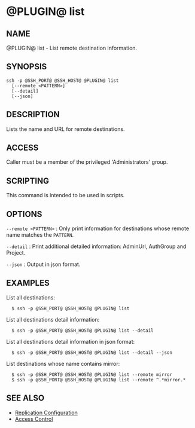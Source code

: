 @PLUGIN@ list
==============

NAME
----
@PLUGIN@ list - List remote destination information.

SYNOPSIS
--------
```
ssh -p @SSH_PORT@ @SSH_HOST@ @PLUGIN@ list
  [--remote <PATTERN>]
  [--detail]
  [--json]
```

DESCRIPTION
-----------
Lists the name and URL for remote destinations.

ACCESS
------
Caller must be a member of the privileged 'Administrators' group.

SCRIPTING
---------
This command is intended to be used in scripts.

OPTIONS
-------

`--remote <PATTERN>`
:	Only print information for destinations whose remote name matches
	the `PATTERN`.

`--detail`
:	Print additional detailed information: AdminUrl, AuthGroup and Project.

`--json`
:	Output in json format.

EXAMPLES
--------
List all destinations:

```
  $ ssh -p @SSH_PORT@ @SSH_HOST@ @PLUGIN@ list
```

List all destinations detail information:

```
  $ ssh -p @SSH_PORT@ @SSH_HOST@ @PLUGIN@ list --detail
```

List all destinations detail information in json format:

```
  $ ssh -p @SSH_PORT@ @SSH_HOST@ @PLUGIN@ list --detail --json
```

List destinations whose name contains mirror:

```
  $ ssh -p @SSH_PORT@ @SSH_HOST@ @PLUGIN@ list --remote mirror
  $ ssh -p @SSH_PORT@ @SSH_HOST@ @PLUGIN@ list --remote ^.*mirror.*
```

SEE ALSO
--------

* [Replication Configuration](config.html)
* [Access Control](../../../Documentation/access-control.html)
